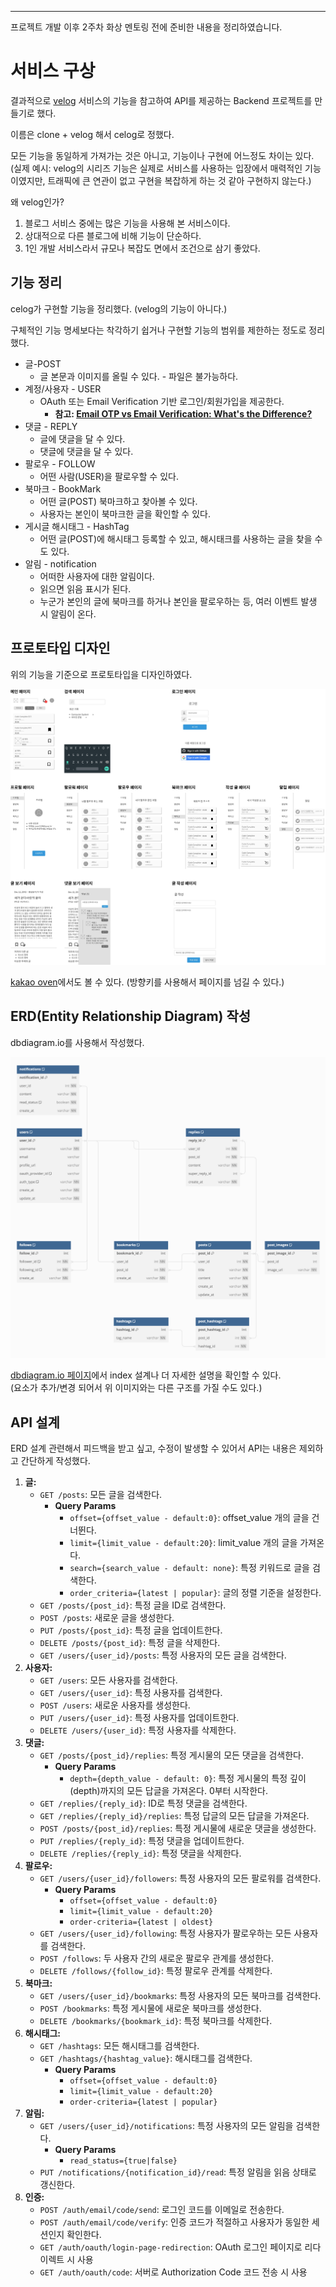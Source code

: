 - - -

프로젝트 개발 이후 2주차 화상 멘토링 전에 준비한 내용을 정리하였습니다.

# 서비스 구상

결과적으로 [velog](https://velog.io/) 서비스의 기능을 참고하여 API를 제공하는 Backend 프로젝트를 만들기로 했다.

이름은 clone + velog 해서 celog로 정했다.

모든 기능을 동일하게 가져가는 것은 아니고, 기능이나 구현에 어느정도 차이는 있다.
(실제 예시: velog의 시리즈 기능은 실제로 서비스를 사용하는 입장에서 매력적인 기능이였지만, 트래픽에 큰 연관이 없고 구현을 복잡하게 하는 것 같아 구현하지 않는다.)

왜 velog인가?
1. 블로그 서비스 중에는 많은 기능을 사용해 본 서비스이다.
2. 상대적으로 다른 블로그에 비해 기능이 단순하다.
3. 1인 개발 서비스라서 규모나 복잡도 면에서 조건으로 삼기 좋았다.

## 기능 정리

celog가 구현할 기능을 정리했다. (velog의 기능이 아니다.)

구체적인 기능 명세보다는 착각하기 쉽거나 구현할 기능의 범위를 제한하는 정도로 정리했다.

- 글-POST
	- 글 본문과 이미지를 올릴 수 있다. - 파일은 불가능하다.
- 계정/사용자 - USER
	- OAuth 또는 Email Verification 기반 로그인/회원가입을 제공한다.
		- **참고: [Email OTP vs Email Verification: What's the Difference?](https://fazpass.com/blog/authentication/email-otp-vs-email-verification/)**
- 댓글 - REPLY
	- 글에 댓글을 달 수 있다.
	- 댓글에 댓글을 달 수 있다.
- 팔로우 - FOLLOW
	- 어떤 사람(USER)을 팔로우할 수 있다.
- 북마크 - BookMark
	- 어떤 글(POST) 북마크하고 찾아볼 수 있다.
	- 사용자는 본인이 북마크한 글을 확인할 수 있다.
- 게시글 해시태그 - HashTag
	- 어떤 글(POST)에 해시태그 등록할 수 있고, 해시태크를 사용하는 글을 찾을 수도 있다.
- 알림 - notification 
	- 어떠한 사용자에 대한 알림이다.
	- 읽으면 읽음 표시가 된다.
	- 누군가 본인의 글에 북마크를 하거나 본인을 팔로우하는 등, 여러 이벤트 발생 시 알림이 온다.


## 프로토타입 디자인

위의 기능을 기준으로 프로토타입을 디자인하였다.

![prototype_design](./prototype_design.png)

[kakao oven](https://ovenapp.io/view/SuEVqgcBEXPsejjnk4G57VIqwCOsbqPf)에서도 볼 수 있다. (방향키를 사용해서 페이지를 넘길 수 있다.)

## ERD(Entity Relationship Diagram) 작성

dbdiagram.io를 사용해서 작성했다.    

![erd-v1](./erd-v1.png)

[dbdiagram.io 페이지](https://dbdiagram.io/d/celog-65e437e0cd45b569fb627048)에서 index 설계나 더 자세한 설명을 확인할 수 있다.   
(요소가 추가/변경 되어서 위 이미지와는 다른 구조를 가질 수도 있다.)

## API 설계

ERD 설계 관련해서 피드백을 받고 싶고, 수정이 발생할 수 있어서 API는 내용은 제외하고 간단하게 작성했다.

1. **글:**
    - `GET /posts`: 모든 글을 검색한다.
        - **Query Params**
            - `offset={offset_value - default:0}`: offset_value 개의 글을 건너뛴다.
            - `limit={limit_value - default:20}`: limit_value 개의 글을 가져온다.
            - `search={search_value - default: none}`: 특정 키워드로 글을 검색한다.
            - `order_criteria={latest | popular}`: 글의 정렬 기준을 설정한다.
    - `GET /posts/{post_id}`: 특정 글을 ID로 검색한다.
    - `POST /posts`: 새로운 글을 생성한다.
    - `PUT /posts/{post_id}`: 특정 글을 업데이트한다.
    - `DELETE /posts/{post_id}`: 특정 글을 삭제한다.
    - `GET /users/{user_id}/posts`: 특정 사용자의 모든 글을 검색한다.
2. **사용자:**
    - `GET /users`: 모든 사용자를 검색한다.
    - `GET /users/{user_id}`: 특정 사용자를 검색한다.
    - `POST /users`: 새로운 사용자를 생성한다.
    - `PUT /users/{user_id}`: 특정 사용자를 업데이트한다.
    - `DELETE /users/{user_id}`: 특정 사용자를 삭제한다.
3. **댓글:**
    - `GET /posts/{post_id}/replies`: 특정 게시물의 모든 댓글을 검색한다.
        - **Query Params**
            - `depth={depth_value - default: 0}`: 특정 게시물의 특정 깊이(depth)까지의 모든 답글을 가져온다. 0부터 시작한다.
    - `GET /replies/{reply_id}`: ID로 특정 댓글을 검색한다.
    - `GET /replies/{reply_id}/replies`: 특정 답글의 모든 답글을 가져온다.
    - `POST /posts/{post_id}/replies`: 특정 게시물에 새로운 댓글을 생성한다.
    - `PUT /replies/{reply_id}`: 특정 댓글을 업데이트한다.
    - `DELETE /replies/{reply_id}`: 특정 댓글을 삭제한다.
4. **팔로우:**
    - `GET /users/{user_id}/followers`: 특정 사용자의 모든 팔로워를 검색한다.
        - **Query Params**
            - `offset={offset_value - default:0}`
            - `limit={limit_value - default:20}`
            - `order-criteria={latest | oldest}`
    - `GET /users/{user_id}/following`: 특정 사용자가 팔로우하는 모든 사용자를 검색한다.
    - `POST /follows`: 두 사용자 간의 새로운 팔로우 관계를 생성한다.
    - `DELETE /follows/{follow_id}`: 특정 팔로우 관계를 삭제한다.
5. **북마크:**
    - `GET /users/{user_id}/bookmarks`: 특정 사용자의 모든 북마크를 검색한다.
    - `POST /bookmarks`: 특정 게시물에 새로운 북마크를 생성한다.
    - `DELETE /bookmarks/{bookmark_id}`: 특정 북마크를 삭제한다.
6. **해시태그:**
    - `GET /hashtags`: 모든 해시태그를 검색한다.
    - `GET /hashtags/{hashtag_value}`: 해시태그를 검색한다.
        - **Query Params**
            - `offset={offset_value - default:0}`
            - `limit={limit_value - default:20}`
            - `order-criteria={latest | popular}`
7. **알림:**
    - `GET /users/{user_id}/notifications`: 특정 사용자의 모든 알림을 검색한다.
        - **Query Params**
            - `read_status={true|false}`
    - `PUT /notifications/{notification_id}/read`: 특정 알림을 읽음 상태로 갱신한다.
8. **인증:**
	- `POST /auth/email/code/send`: 로그인 코드를 이메일로 전송한다.
	- `POST /auth/email/code/verify`: 인증 코드가 적절하고 사용자가 동일한 세션인지 확인한다.
	- `GET /auth/oauth/login-page-redirection`: OAuth 로그인 페이지로 리다이렉트 시 사용
	- `GET /auth/oauth/code`: 서버로 Authorization Code 코드 전송 시 사용
